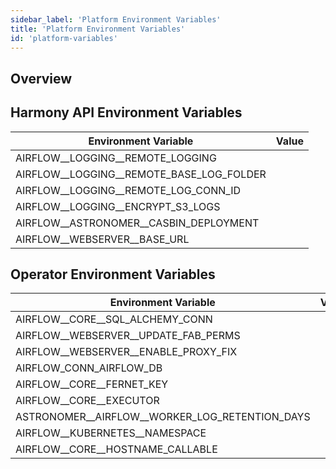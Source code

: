 ```yaml
---
sidebar_label: 'Platform Environment Variables'
title: 'Platform Environment Variables'
id: 'platform-variables'
---
```


## Overview

## Harmony API Environment Variables 

|Environment Variable | Value |
|---------------------|-------|
|AIRFLOW__LOGGING__REMOTE_LOGGING| |
|AIRFLOW__LOGGING__REMOTE_BASE_LOG_FOLDER| |
| AIRFLOW__LOGGING__REMOTE_LOG_CONN_ID |  |
| AIRFLOW__LOGGING__ENCRYPT_S3_LOGS |  |
| AIRFLOW__ASTRONOMER__CASBIN_DEPLOYMENT | |
| AIRFLOW__WEBSERVER__BASE_URL |  |


## Operator Environment Variables

|Environment Variable | Value |
|---------------------|-------|
|AIRFLOW__CORE__SQL_ALCHEMY_CONN| |
|AIRFLOW__WEBSERVER__UPDATE_FAB_PERMS| |
| AIRFLOW__WEBSERVER__ENABLE_PROXY_FIX |  |
| AIRFLOW_CONN_AIRFLOW_DB |  |
| AIRFLOW__CORE__FERNET_KEY | |
| AIRFLOW__CORE__EXECUTOR  |  |
| ASTRONOMER__AIRFLOW__WORKER_LOG_RETENTION_DAYS| |
| AIRFLOW__KUBERNETES__NAMESPACE| |
| AIRFLOW__CORE__HOSTNAME_CALLABLE | |
